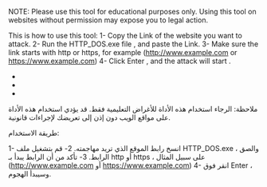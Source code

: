 NOTE: Please use this tool for educational purposes only.
Using this tool on websites without permission may expose you to legal action.

This is how to use this tool:
1- Copy the Link of the website you want to attack.
2- Run the HTTP_DOS.exe file , and paste the Link.
3- Make sure the link starts with http or https, for example (http://www.example.com or https://www.example.com)
4- Click Enter , and the attack will start .

*
*
*

ملاحظة: الرجاء استخدام هذه الأداة للأغراض التعليمية فقط. 
قد يؤدي استخدام هذه الأداة على مواقع الويب دون إذن إلى تعريضك لإجراءات قانونية. 

طريقة الاستخدام:

1- انسخ رابط الموقع الذي تريد مهاجمته.
2- قم بتشغيل ملف HTTP_DOS.exe ، والصق الرابط.
3- تأكد من أن الرابط يبدأ بـ http أو https ، على سبيل المثال (http://www.example.com أو https://www.example.com)
4- انقر فوق Enter ، وسيبدأ الهجوم.
